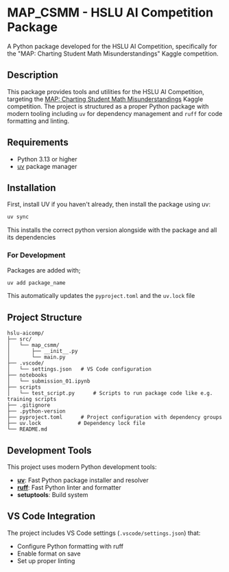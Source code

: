 # MAP_CSMM - HSLU AI Competition Package

A Python package developed for the HSLU AI Competition, specifically for the "MAP: Charting Student Math Misunderstandings" Kaggle competition.

## Description

This package provides tools and utilities for the HSLU AI Competition, targeting the [MAP: Charting Student Math Misunderstandings](https://www.kaggle.com/c/map-charting-student-math-misunderstandings) Kaggle competition. The project is structured as a proper Python package with modern tooling including `uv` for dependency management and `ruff` for code formatting and linting.

## Requirements

- Python 3.13 or higher
- [uv](https://docs.astral.sh/uv/) package manager

## Installation

First, install UV if you haven't already, then install the package using uv:

```bash
uv sync
```

This installs the correct python version alongside with the package and all its dependencies



### For Development

Packages are added with;
```bash
uv add package_name
```
This automatically updates the `pyproject.toml` and the `uv.lock` file

## Project Structure

```
hslu-aicomp/
├── src/
│   └── map_csmm/
│       ├── __init__.py
│       └── main.py
├── .vscode/
│   └── settings.json   # VS Code configuration
├── notebooks
│   └── submission_01.ipynb
├── scripts
│   └── test_script.py      # Scripts to run package code like e.g. training scripts
├── .gitignore
├── .python-version
├── pyproject.toml      # Project configuration with dependency groups
├── uv.lock            # Dependency lock file
└── README.md
```

## Development Tools

This project uses modern Python development tools:

- **[uv](https://docs.astral.sh/uv/)**: Fast Python package installer and resolver
- **[ruff](https://docs.astral.sh/ruff/)**: Fast Python linter and formatter
- **setuptools**: Build system

## VS Code Integration

The project includes VS Code settings (`.vscode/settings.json`) that:
- Configure Python formatting with ruff
- Enable format on save
- Set up proper linting
